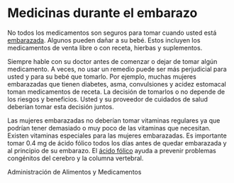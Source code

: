 Medicinas durante el embarazo
=============================


No todos los medicamentos son seguros para tomar cuando usted está [embarazada](https://medlineplus.gov/spanish/pregnancy.html). Algunos pueden dañar a su bebé. Estos incluyen los medicamentos de venta libre o con receta, hierbas y suplementos. 


Siempre hable con su doctor antes de comenzar o dejar de tomar algún medicamento. A veces, no usar un remedio puede ser más perjudicial para usted y para su bebé que tomarlo. Por ejemplo, muchas mujeres embarazadas que tienen diabetes, asma, convulsiones y acidez estomacal toman medicamentos de receta. La decisión de tomarlos o no depende de los riesgos y beneficios. Usted y su proveedor de cuidados de salud deberían tomar esta decisión juntos. 


Las mujeres embarazadas no deberían tomar vitaminas regulares ya que podrían tener demasiado o muy poco de las vitaminas que necesitan. Existen vitaminas especiales para las mujeres embarazadas. Es importante tomar 0.4 mg de ácido fólico todos los días antes de quedar embarazada y al principio de su embarazo. El [ácido fólico](https://medlineplus.gov/spanish/folicacid.html) ayuda a prevenir problemas congénitos del cerebro y la columna vertebral. 


Administración de Alimentos y Medicamentos


